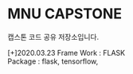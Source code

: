 # MNU CAPSTONE

캡스톤 코드 공유 저장소입니다.

[+]2020.03.23
Frame Work :  FLASK  
Package : flask, tensorflow,
